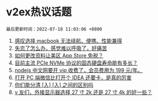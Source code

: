 # v2ex热议话题

`最后更新时间：2022-07-18 11:03:06 +0800`

1. [感叹选择 macbook 无法续航、便携、性能兼得](https://www.v2ex.com/t/866764)
1. [失恋了怎么办，感觉难以呼吸了，好痛苦](https://www.v2ex.com/t/866898)
1. [如何更改资料让美区 App Store 免税？](https://www.v2ex.com/t/866775)
1. [目前主流 PCIe NVMe 协议的固态硬盘寿命能有多长？](https://www.v2ex.com/t/866773)
1. [nodejs 中文网要开 vip 收费了，会员费用为 199 元/年。](https://www.v2ex.com/t/866787)
1. [打开 PC 端微信比打开个 IDEA 还要卡，是真的厉害](https://www.v2ex.com/t/866882)
1. [你们能分清 [入] [⼊] 之间的区别吗](https://www.v2ex.com/t/866890)
1. [v 友们，外接显示器选择 27 寸 2k 还是 27 寸 4k 的好一些？](https://www.v2ex.com/t/866804)

